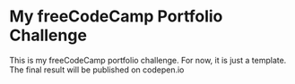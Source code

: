 # My freeCodeCamp Portfolio Challenge

This is my freeCodeCamp portfolio challenge.
For now, it is just a template.
The final result will be published on codepen.io

